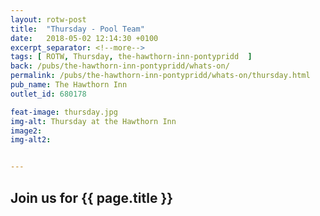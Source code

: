 ```yaml
---
layout: rotw-post
title:  "Thursday - Pool Team"
date:   2018-05-02 12:14:30 +0100
excerpt_separator: <!--more-->
tags: [ ROTW, Thursday, the-hawthorn-inn-pontypridd  ]
back: /pubs/the-hawthorn-inn-pontypridd/whats-on/
permalink: /pubs/the-hawthorn-inn-pontypridd/whats-on/thursday.html
pub_name: The Hawthorn Inn
outlet_id: 680178

feat-image: thursday.jpg
img-alt: Thursday at the Hawthorn Inn
image2:
img-alt2:


---
```


<h2>Join us for {{ page.title }}</h2>